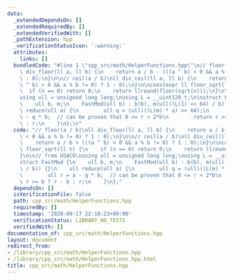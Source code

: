 ```yaml
---
data:
  _extendedDependsOn: []
  _extendedRequiredBy: []
  _extendedVerifiedWith: []
  _pathExtension: hpp
  _verificationStatusIcon: ':warning:'
  attributes:
    links: []
  bundledCode: "#line 1 \"cpp_src/math/HelperFunctions.hpp\"\n// floor(a / b)\nll\
    \ div_floor(ll a, ll b) {\n    return a / b - (((a ^ b) < 0 && a % b != 0) ? 1\
    \ : 0);\n}\n\n// ceil(a / b)\nll div_ceil(ll a, ll b) {\n    return a / b + (((a\
    \ ^ b) > 0 && a % b != 0) ? 1 : 0);\n}\n\nconstexpr ll floor_sqrt(ll n) {\n  \
    \  if (n == 0) return 0;\n    return llround(floor(sqrt(n)));\n}\n\n// from USACO\n\
    using ull = unsigned long long;\nusing L = __uint128_t;\n\nstruct FastMod {\n\
    \    ull b, m;\n    FastMod(ull b) : b(b), m(ull((L(1) << 64) / b)) {}\n    ull\
    \ reduce(ull a) {\n        ull q = (ull)((L(m) * a) >> 64);\n        ull r = a\
    \ - q * b;  // can be proven that 0 <= r < 2*b\n        return r >= b ? r - b\
    \ : r;\n    }\n};\n"
  code: "// floor(a / b)\nll div_floor(ll a, ll b) {\n    return a / b - (((a ^ b)\
    \ < 0 && a % b != 0) ? 1 : 0);\n}\n\n// ceil(a / b)\nll div_ceil(ll a, ll b) {\n\
    \    return a / b + (((a ^ b) > 0 && a % b != 0) ? 1 : 0);\n}\n\nconstexpr ll\
    \ floor_sqrt(ll n) {\n    if (n == 0) return 0;\n    return llround(floor(sqrt(n)));\n\
    }\n\n// from USACO\nusing ull = unsigned long long;\nusing L = __uint128_t;\n\n\
    struct FastMod {\n    ull b, m;\n    FastMod(ull b) : b(b), m(ull((L(1) << 64)\
    \ / b)) {}\n    ull reduce(ull a) {\n        ull q = (ull)((L(m) * a) >> 64);\n\
    \        ull r = a - q * b;  // can be proven that 0 <= r < 2*b\n        return\
    \ r >= b ? r - b : r;\n    }\n};"
  dependsOn: []
  isVerificationFile: false
  path: cpp_src/math/HelperFunctions.hpp
  requiredBy: []
  timestamp: '2020-09-17 22:18:23+09:00'
  verificationStatus: LIBRARY_NO_TESTS
  verifiedWith: []
documentation_of: cpp_src/math/HelperFunctions.hpp
layout: document
redirect_from:
- /library/cpp_src/math/HelperFunctions.hpp
- /library/cpp_src/math/HelperFunctions.hpp.html
title: cpp_src/math/HelperFunctions.hpp
---
```

